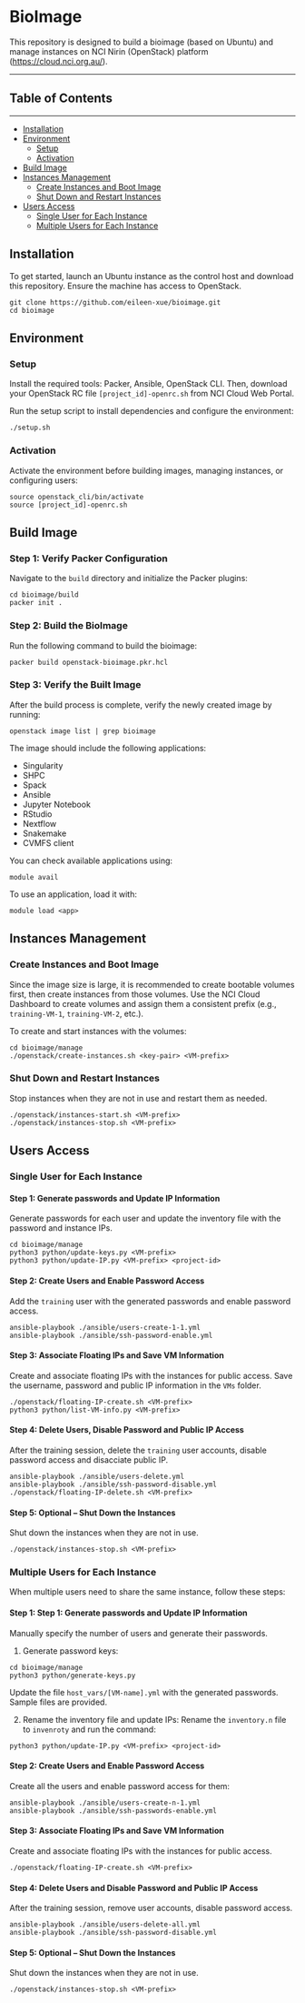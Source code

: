# BioImage
This repository is designed to build a bioimage (based on Ubuntu) and manage instances on NCI Nirin (OpenStack) platform (https://cloud.nci.org.au/).

----------------------------
## Table of Contents
----------------------------
* [Installation](#installation)
* [Environment](#environment)
    * [Setup](#setup)
    * [Activation](#activation)
* [Build Image](#build-image)
* [Instances Management](#instances-management)
    * [Create Instances and Boot Image](#create-instances-and-boot-image)
    * [Shut Down and Restart Instances](#shut-down-and-restart-the-instances)
* [Users Access](#users-access)
    * [Single User for Each Instance](#single-user-for-each-instance)
    * [Multiple Users for Each Instance](#multiple-users-for-each-instance)

## Installation

To get started, launch an Ubuntu instance as the control host and download this repository. Ensure the machine has access to OpenStack.
```
git clone https://github.com/eileen-xue/bioimage.git
cd bioimage
```

## Environment

### Setup
Install the required tools: Packer, Ansible, OpenStack CLI. Then, download your OpenStack RC file `[project_id]-openrc.sh` from NCI Cloud Web Portal.

Run the setup script to install dependencies and configure the environment:
```
./setup.sh
```

### Activation
Activate the environment before building images, managing instances, or configuring users:
```
source openstack_cli/bin/activate
source [project_id]-openrc.sh
```

## Build Image

### Step 1: Verify Packer Configuration
Navigate to the `build` directory and initialize the Packer plugins:
```
cd bioimage/build
packer init .
```

### Step 2: Build the BioImage
Run the following command to build the bioimage:
```
packer build openstack-bioimage.pkr.hcl
```

### Step 3: Verify the Built Image
After the build process is complete, verify the newly created image by running:
```
openstack image list | grep bioimage
```
The image should include the following applications:
- Singularity
- SHPC
- Spack
- Ansible
- Jupyter Notebook
- RStudio
- Nextflow
- Snakemake
- CVMFS client

You can check available applications using:
```
module avail
```

To use an application, load it with:
```
module load <app>
```

## Instances Management

### Create Instances and Boot Image
Since the image size is large, it is recommended to create bootable volumes first, then create instances from those volumes. Use the NCI Cloud Dashboard to create volumes and assign them a consistent prefix (e.g., `training-VM-1`, `training-VM-2`, etc.).

To create and start instances with the volumes:
```
cd bioimage/manage
./openstack/create-instances.sh <key-pair> <VM-prefix>
```

### Shut Down and Restart Instances
Stop instances when they are not in use and restart them as needed.
```
./openstack/instances-start.sh <VM-prefix>
./openstack/instances-stop.sh <VM-prefix>
```

## Users Access 

### Single User for Each Instance

#### Step 1: Generate passwords and Update IP Information
Generate passwords for each user and update the inventory file with the password and instance IPs.
```
cd bioimage/manage
python3 python/update-keys.py <VM-prefix>
python3 python/update-IP.py <VM-prefix> <project-id>
```

#### Step 2: Create Users and Enable Password Access
Add the `training` user with the generated passwords and enable password access.
```
ansible-playbook ./ansible/users-create-1-1.yml
ansible-playbook ./ansible/ssh-password-enable.yml
```

#### Step 3: Associate Floating IPs and Save VM Information
Create and associate floating IPs with the instances for public access. Save the username, password and public IP information in the `VMs` folder.
```
./openstack/floating-IP-create.sh <VM-prefix>
python3 python/list-VM-info.py <VM-prefix>
```

#### Step 4: Delete Users, Disable Password and Public IP Access
After the training session, delete the `training` user accounts, disable password access and disacciate public IP.
```
ansible-playbook ./ansible/users-delete.yml
ansible-playbook ./ansible/ssh-password-disable.yml
./openstack/floating-IP-delete.sh <VM-prefix>
```

#### Step 5: Optional – Shut Down the Instances
Shut down the instances when they are not in use. 
```
./openstack/instances-stop.sh <VM-prefix>
```

### Multiple Users for Each Instance
When multiple users need to share the same instance, follow these steps:

#### Step 1: Step 1: Generate passwords and Update IP Information
Manually specify the number of users and generate their passwords.

1. Generate password keys:
```
cd bioimage/manage
python3 python/generate-keys.py
```

Update the file `host_vars/[VM-name].yml` with the generated passwords. Sample files are provided.

2. Rename the inventory file and update IPs:
Rename the `inventory.n` file to `invenroty` and run the command:
```
python3 python/update-IP.py <VM-prefix> <project-id>
```

#### Step 2: Create Users and Enable Password Access
Create all the users and enable password access for them:
```
ansible-playbook ./ansible/users-create-n-1.yml
ansible-playbook ./ansible/ssh-passwords-enable.yml
```

#### Step 3: Associate Floating IPs and Save VM Information
Create and associate floating IPs with the instances for public access. 
```
./openstack/floating-IP-create.sh <VM-prefix>
```

#### Step 4: Delete Users and Disable Password and Public IP Access
After the training session, remove user accounts, disable password access.
```
ansible-playbook ./ansible/users-delete-all.yml
ansible-playbook ./ansible/ssh-password-disable.yml
```

#### Step 5: Optional – Shut Down the Instances
Shut down the instances when they are not in use. 
```
./openstack/instances-stop.sh <VM-prefix>
```